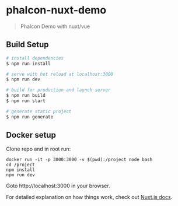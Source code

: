 # phalcon-nuxt-demo

> Phalcon Demo with nuxt/vue

## Build Setup

``` bash
# install dependencies
$ npm run install

# serve with hot reload at localhost:3000
$ npm run dev

# build for production and launch server
$ npm run build
$ npm run start

# generate static project
$ npm run generate
```

## Docker setup
Clone repo and in root run:

```
docker run -it -p 3000:3000 -v $(pwd):/project node bash
cd /project
npm install
npm run dev
```
Goto http://localhost:3000 in your browser.

For detailed explanation on how things work, check out [Nuxt.js docs](https://nuxtjs.org).
